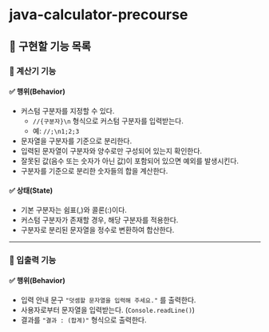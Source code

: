 # java-calculator-precourse

## 🧩 구현할 기능 목록

### 🧮 계산기 기능

#### ✅ 행위(Behavior)

- 커스텀 구분자를 지정할 수 있다.  
  - `//{구분자}\n` 형식으로 커스텀 구분자를 입력받는다.  
  - 예: `//;\n1;2;3`
- 문자열을 구분자를 기준으로 분리한다.  
- 입력된 문자열이 구분자와 양수로만 구성되어 있는지 확인한다.  
- 잘못된 값(음수 또는 숫자가 아닌 값)이 포함되어 있으면 예외를 발생시킨다.  
- 구분자를 기준으로 분리한 숫자들의 합을 계산한다.

#### ✅ 상태(State)

- 기본 구분자는 쉼표(,)와 콜론(:)이다.  
- 커스텀 구분자가 존재할 경우, 해당 구분자를 적용한다.  
- 구분자로 분리된 문자열을 정수로 변환하여 합산한다.

---

### 💬 입출력 기능

#### ✅ 행위(Behavior)

- 입력 안내 문구 `"덧셈할 문자열을 입력해 주세요."` 를 출력한다.  
- 사용자로부터 문자열을 입력받는다. (`Console.readLine()`)  
- 결과를 `"결과 : (합계)"` 형식으로 출력한다.

